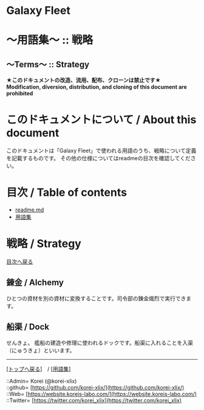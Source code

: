 # Galaxy Fleet
  
<h1>～用語集～ :: 戦略</h1>  
<h2>～Terms～ :: Strategy</h2>  
  

**★このドキュメントの改造、流用、配布、クローンは禁止です★**  
    **Modification, diversion, distribution, and cloning of this document are prohibited**  
  

<h1 id="aHowto">このドキュメントについて / About this document</h1>  
このドキュメントは「Galaxy Fleet」で使われる用語のうち、戦略について定義を記載するものです。  
その他の仕様についてはreadmeの目次を確認してください。  
  





<h1 id="aMokuji">目次 / Table of contents</h1>  

* [readme.md](/readme.md)
* [用語集](/term/readme.md)
  





<h1>戦略 / Strategy</h1>  
  
  [目次へ戻る](#aMokuji)  
  

<h2>錬金 / Alchemy</h2>  
ひとつの資材を別の資材に変換することです。司令部の錬金熾烈で実行できます。  
  


<h2>船渠 / Dock</h2>  
せんきょ。  
艦船の建造や修理に使われるドックです。船渠に入れることを入渠（にゅうきょ）といいます。  
  





***
[[トップへ戻る]](/readme.md)　/
[[用語集]](/term/readme.md)  
  
::Admin= Korei (@korei-xlix)  
::github= [https://github.com/korei-xlix/](https://github.com/korei-xlix/)  
::Web= [https://website.koreis-labo.com/](https://website.koreis-labo.com/)  
::Twitter= [https://twitter.com/korei_xlix](https://twitter.com/korei_xlix)  
